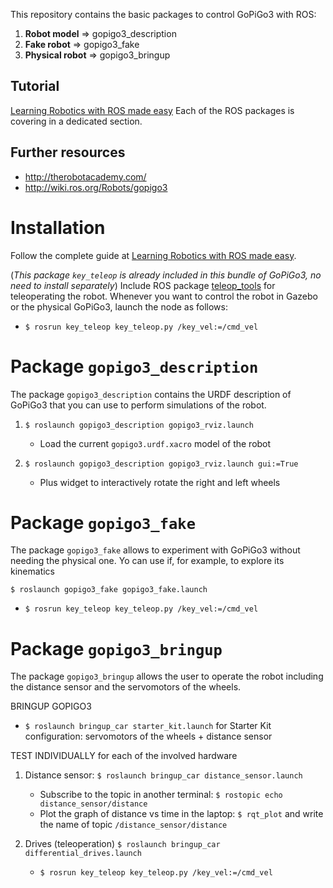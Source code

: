 This repository contains the basic packages to control GoPiGo3 with ROS:
1. **Robot model**    => gopigo3_description
2. **Fake robot**     => gopigo3_fake
3. **Physical robot** => gopigo3_bringup

## Tutorial
[Learning Robotics with ROS made easy](https://medium.com/@brjapon/learning-robotics-with-ros-made-easy-304bde0a9dfc)
Each of the ROS packages is covering in a dedicated section.

## Further resources
 - http://therobotacademy.com/
 - http://wiki.ros.org/Robots/gopigo3

# Installation

Follow the complete guide at [Learning Robotics with ROS made easy](https://medium.com/@brjapon/learning-robotics-with-ros-made-easy-304bde0a9dfc).

(*This package `key_teleop` is already included in this bundle of GoPiGo3, no need to install separately*) Include ROS package [teleop_tools](https://github.com/ros-teleop/teleop_tools) for teleoperating the robot.
Whenever you want to control the robot in Gazebo or the physical GoPiGo3, launch the node as follows:

- `$ rosrun key_teleop key_teleop.py /key_vel:=/cmd_vel`


# Package `gopigo3_description`
The package `gopigo3_description` contains the URDF description of GoPiGo3 that you can use to perform simulations of the robot.

1. `$ roslaunch gopigo3_description gopigo3_rviz.launch`
    - Load the current `gopigo3.urdf.xacro` model of the robot

1. `$ roslaunch gopigo3_description gopigo3_rviz.launch gui:=True`
    - Plus widget to interactively rotate the right and left wheels

# Package `gopigo3_fake`
The package `gopigo3_fake` allows to experiment with GoPiGo3 without needing the physical one. Yo can use if, for example, to explore its kinematics 

`$ roslaunch gopigo3_fake gopigo3_fake.launch`
   - `$ rosrun key_teleop key_teleop.py /key_vel:=/cmd_vel`

# Package `gopigo3_bringup`
The package `gopigo3_bringup` allows the user to operate the robot including the distance sensor and the servomotors of the wheels.

BRINGUP GOPIGO3

   - `$ roslaunch bringup_car starter_kit.launch` for Starter Kit configuration: servomotors of the wheels + distance sensor

TEST INDIVIDUALLY for each of the involved hardware

1. Distance sensor: `$ roslaunch bringup_car distance_sensor.launch`
    - Subscribe to the topic in another terminal: `$ rostopic echo distance_sensor/distance`
    - Plot the graph of distance vs time in the laptop: `$ rqt_plot` and write the name of topic `/distance_sensor/distance`
    
1. Drives (teleoperation) `$ roslaunch bringup_car differential_drives.launch`
    - `$ rosrun key_teleop key_teleop.py /key_vel:=/cmd_vel`